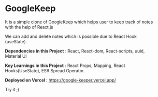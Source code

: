 # GoogleKeep

It is a simple clone of GoogleKeep which helps user to keep track of notes with the help of React.js

We can add and delete notes which is possible due to React Hook (useState).

**Dependencies in this Project** : React, React-dom, React-scripts, uuid, Material UI

**Key Learnings in this Project** : React Props, Mapping, React Hooks(UseState), ES6 Spread Operator.

**Deployed on Vercel** : https://google-keeper.vercel.app/

Try it ;)
